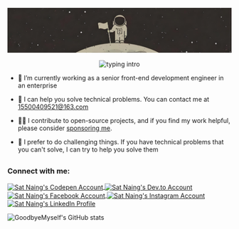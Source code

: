 ![github-header-image](https://raw.githubusercontent.com/GoodbyeMyself/GoodbyeMyself/refs/heads/main/banner.png)

<p align="center">
    <img src="https://readme-typing-svg.herokuapp.com?color=08CE90&center=true&vCenter=true&lines=Hello+everyone!!!;My+name's+Yunlong+Ma.;I'm+a+full-stack+developer." alt="typing intro">
</p>


- 💼 I’m currently working as a senior front-end development engineer in an enterprise
  
- 🌟 I can help you solve technical problems. You can contact me at 15500409521@163.com

- 👨‍💻 I contribute to open-source projects, and if you find my work helpful, please consider [sponsoring me](https://github.com/GoodbyeMyself).

- 🚀 I prefer to do challenging things. If you have technical problems that you can't solve, I can try to help you solve them

##

<h3 align="left">Connect with me:</h3>

<p align="left">
    <a href="" target="_blank">
        <img align="center" src="https://img.shields.io/badge/CodePen-000000.svg?style=for-the-badge&logo=CodePen&logoColor=white" alt="Sat Naing's Codepen Account" />
        </a>
    <a href="" target="_blank">
        <img align="center" src="https://img.shields.io/badge/dev.to-0A0A0A.svg?style=for-the-badge&logo=devdotto&logoColor=white" alt="Sat Naing's Dev.to Account" />
    </a>
    <a href="" target="_blank">
        <img align="center" src="https://img.shields.io/badge/Facebook-1877F2.svg?style=for-the-badge&logo=Facebook&logoColor=white" alt="Sat Naing's Facebook Account" />
    </a>
    <a href="" target="_blank">
        <img align="center" src="https://img.shields.io/badge/Instagram-E4405F.svg?style=for-the-badge&logo=Instagram&logoColor=white" alt="Sat Naing's Instagram Account" />
    </a>
    <a href="" target="_blank">
        <img align="center" src="https://img.shields.io/badge/LinkedIn-0077B5?style=for-the-badge&logo=linkedin&logoColor=white" alt="Sat Naing's LinkedIn Profile" />
    </a>
</p>

![GoodbyeMyself's GitHub stats](https://github-readme-stats.vercel.app/api?username=GoodbyeMyself&theme=tokyonight)
